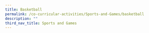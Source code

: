 ```yaml
---
title: Basketball
permalink: /co-curricular-activities/Sports-and-Games/basketball
description: ""
third_nav_title: Sports and Games
---
```

